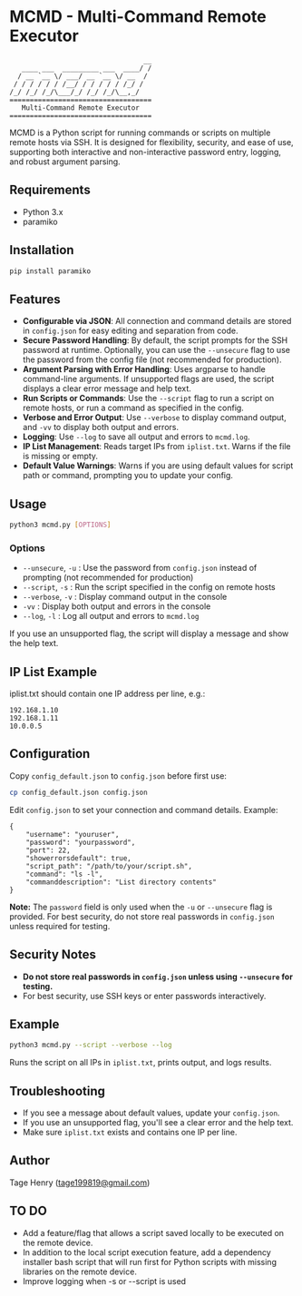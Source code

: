 # MCMD - Multi-Command Remote Executor
```
                                 __
   ____ ___  _________ ___  ____/ /
  / __ `__ \/ ___/ __ `__ \/ __  /
 / / / / / / /__/ / / / / / /_/ /
/_/ /_/ /_/\___/_/ /_/ /_/\__,_/
===================================
   Multi-Command Remote Executor   
===================================
```
MCMD is a Python script for running commands or scripts on multiple remote hosts via SSH. It is designed for flexibility, security, and ease of use, supporting both interactive and non-interactive password entry, logging, and robust argument parsing.

## Requirements

- Python 3.x
- paramiko

## Installation

```bash
pip install paramiko
```

## Features

- **Configurable via JSON**: All connection and command details are stored in `config.json` for easy editing and separation from code.
- **Secure Password Handling**: By default, the script prompts for the SSH password at runtime. Optionally, you can use the `--unsecure` flag to use the password from the config file (not recommended for production).
- **Argument Parsing with Error Handling**: Uses argparse to handle command-line arguments. If unsupported flags are used, the script displays a clear error message and help text.
- **Run Scripts or Commands**: Use the `--script` flag to run a script on remote hosts, or run a command as specified in the config.
- **Verbose and Error Output**: Use `--verbose` to display command output, and `-vv` to display both output and errors.
- **Logging**: Use `--log` to save all output and errors to `mcmd.log`.
- **IP List Management**: Reads target IPs from `iplist.txt`. Warns if the file is missing or empty.
- **Default Value Warnings**: Warns if you are using default values for script path or command, prompting you to update your config.

## Usage

```bash
python3 mcmd.py [OPTIONS]
```

### Options

- `--unsecure`, `-u`   : Use the password from `config.json` instead of prompting (not recommended for production)
- `--script`, `-s`     : Run the script specified in the config on remote hosts
- `--verbose`, `-v`    : Display command output in the console
- `-vv`                : Display both output and errors in the console
- `--log`, `-l`        : Log all output and errors to `mcmd.log`

If you use an unsupported flag, the script will display a message and show the help text.

## IP List Example

iplist.txt should contain one IP address per line, e.g.:
```
192.168.1.10
192.168.1.11
10.0.0.5
```

## Configuration

Copy `config_default.json` to `config.json` before first use:

```bash
cp config_default.json config.json
```

Edit `config.json` to set your connection and command details. Example:

```
{
    "username": "youruser",
    "password": "yourpassword",
    "port": 22,
    "showerrorsdefault": true,
    "script_path": "/path/to/your/script.sh",
    "command": "ls -l",
    "commanddescription": "List directory contents"
}
```

**Note:** The `password` field is only used when the `-u` or `--unsecure` flag is provided. For best security, do not store real passwords in `config.json` unless required for testing.

## Security Notes
- **Do not store real passwords in `config.json` unless using `--unsecure` for testing.**
- For best security, use SSH keys or enter passwords interactively.

## Example

```bash
python3 mcmd.py --script --verbose --log
```
Runs the script on all IPs in `iplist.txt`, prints output, and logs results.

## Troubleshooting
- If you see a message about default values, update your `config.json`.
- If you use an unsupported flag, you'll see a clear error and the help text.
- Make sure `iplist.txt` exists and contains one IP per line.

## Author
Tage Henry (tage199819@gmail.com)

## TO DO
- Add a feature/flag that allows a script saved locally to be executed on the remote device.
- In addition to the local script execution feature, add a dependency installer bash script that will run first for Python scripts with missing libraries on the remote device.
- Improve logging when -s or --script is used
